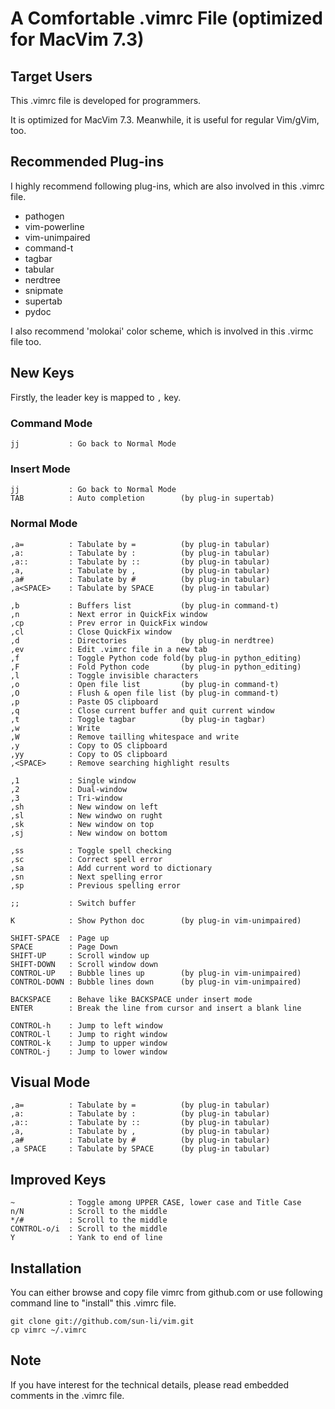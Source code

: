 # A Comfortable .vimrc File (optimized for MacVim 7.3)

## Target Users

This .vimrc file is developed for programmers.

It is optimized for MacVim 7.3.  Meanwhile, it is useful for regular Vim/gVim, too.

## Recommended Plug-ins

I highly recommend following plug-ins, which are also involved in this .vimrc file.

* pathogen
* vim-powerline
* vim-unimpaired
* command-t
* tagbar
* tabular
* nerdtree
* snipmate
* supertab
* pydoc

I also recommend 'molokai' color scheme, which is involved in this .virmc file too.

## New Keys

Firstly, the leader key is mapped to `,` key.

### Command Mode

    jj           : Go back to Normal Mode

### Insert Mode

    jj           : Go back to Normal Mode
    TAB          : Auto completion        (by plug-in supertab)

### Normal Mode

    ,a=          : Tabulate by =          (by plug-in tabular)
    ,a:          : Tabulate by :          (by plug-in tabular)
    ,a::         : Tabulate by ::         (by plug-in tabular)
    ,a,          : Tabulate by ,          (by plug-in tabular)
    ,a#          : Tabulate by #          (by plug-in tabular)
    ,a<SPACE>    : Tabulate by SPACE      (by plug-in tabular)

    ,b           : Buffers list           (by plug-in command-t)
    ,n           : Next error in QuickFix window
    ,cp          : Prev error in QuickFix window
    ,cl          : Close QuickFix window
    ,d           : Directories            (by plug-in nerdtree)
    ,ev          : Edit .vimrc file in a new tab
    ,f           : Toggle Python code fold(by plug-in python_editing)
    ,F           : Fold Python code       (by plug-in python_editing)
    ,l           : Toggle invisible characters
    ,o           : Open file list         (by plug-in command-t)
    ,O           : Flush & open file list (by plug-in command-t)
    ,p           : Paste OS clipboard
    ,q           : Close current buffer and quit current window
    ,t           : Toggle tagbar          (by plug-in tagbar)
    ,w           : Write
    ,W           : Remove tailling whitespace and write
    ,y           : Copy to OS clipboard
    ,yy          : Copy to OS clipboard
    ,<SPACE>     : Remove searching highlight results

    ,1           : Single window
    ,2           : Dual-window
    ,3           : Tri-window
    ,sh          : New window on left
    ,sl          : New windwo on rught
    ,sk          : New window on top
    ,sj          : New window on bottom

    ,ss          : Toggle spell checking
    ,sc          : Correct spell error
    ,sa          : Add current word to dictionary
    ,sn          : Next spelling error
    ,sp          : Previous spelling error

    ;;           : Switch buffer

    K            : Show Python doc        (by plug-in vim-unimpaired)

    SHIFT-SPACE  : Page up
    SPACE        : Page Down
    SHIFT-UP     : Scroll window up
    SHIFT-DOWN   : Scroll window down
    CONTROL-UP   : Bubble lines up        (by plug-in vim-unimpaired)
    CONTROL-DOWN : Bubble lines down      (by plug-in vim-unimpaired)

    BACKSPACE    : Behave like BACKSPACE under insert mode
    ENTER        : Break the line from cursor and insert a blank line

    CONTROL-h    : Jump to left window
    CONTROL-l    : Jump to right window
    CONTROL-k    : Jump to upper window
    CONTROL-j    : Jump to lower window

## Visual Mode

    ,a=          : Tabulate by =          (by plug-in tabular)
    ,a:          : Tabulate by :          (by plug-in tabular)
    ,a::         : Tabulate by ::         (by plug-in tabular)
    ,a,          : Tabulate by ,          (by plug-in tabular)
    ,a#          : Tabulate by #          (by plug-in tabular)
    ,a SPACE     : Tabulate by SPACE      (by plug-in tabular)

## Improved Keys

    ~            : Toggle among UPPER CASE, lower case and Title Case
    n/N          : Scroll to the middle
    */#          : Scroll to the middle
    CONTROL-o/i  : Scroll to the middle
    Y            : Yank to end of line

## Installation

You can either browse and copy file vimrc from github.com or use following command line to "install" this .vimrc file.

    git clone git://github.com/sun-li/vim.git
    cp vimrc ~/.vimrc

## Note

If you have interest for the technical details, please read embedded comments in the .vimrc file.
